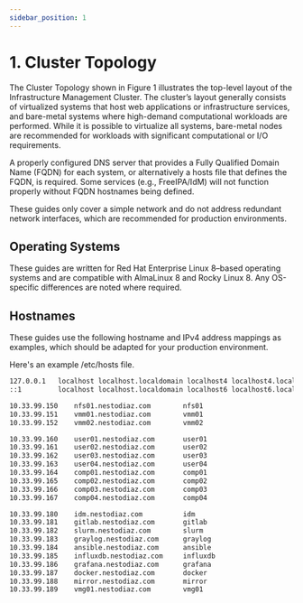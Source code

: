 ```yaml
---
sidebar_position: 1
---
```


# 1. Cluster Topology

The Cluster Topology shown in Figure 1 illustrates the top-level layout of the Infrastructure Management Cluster. The cluster’s layout generally consists of virtualized systems that host web applications or infrastructure services, and bare-metal systems where high-demand computational workloads are performed. While it is possible to virtualize all systems, bare-metal nodes are recommended for workloads with significant computational or I/O requirements.

A properly configured DNS server that provides a Fully Qualified Domain Name (FQDN) for each system, or alternatively a hosts file that defines the FQDN, is required. Some services (e.g., FreeIPA/IdM) will not function properly without FQDN hostnames being defined.

These guides only cover a simple network and do not address redundant network interfaces, which are recommended for production environments.

## Operating Systems

These guides are written for Red Hat Enterprise Linux 8–based operating systems and are compatible with AlmaLinux 8 and Rocky Linux 8. Any OS-specific differences are noted where required.

## Hostnames

These guides use the following hostname and IPv4 address mappings as examples, which should be adapted for your production environment.

Here's an example /etc/hosts file.

```bash title="hosts"
127.0.0.1   localhost localhost.localdomain localhost4 localhost4.localdomain4
::1         localhost localhost.localdomain localhost6 localhost6.localdomain6

10.33.99.150    nfs01.nestodiaz.com        nfs01
10.33.99.151    vmm01.nestodiaz.com        vmm01
10.33.99.152    vmm02.nestodiaz.com        vmm02

10.33.99.160    user01.nestodiaz.com       user01
10.33.99.161    user02.nestodiaz.com       user02
10.33.99.162    user03.nestodiaz.com       user03
10.33.99.163    user04.nestodiaz.com       user04
10.33.99.164    comp01.nestodiaz.com       comp01
10.33.99.165    comp02.nestodiaz.com       comp02
10.33.99.166    comp03.nestodiaz.com       comp03
10.33.99.167    comp04.nestodiaz.com       comp04

10.33.99.180    idm.nestodiaz.com          idm
10.33.99.181    gitlab.nestodiaz.com       gitlab
10.33.99.182    slurm.nestodiaz.com        slurm
10.33.99.183    graylog.nestodiaz.com      graylog
10.33.99.184    ansible.nestodiaz.com      ansible
10.33.99.185    influxdb.nestodiaz.com     influxdb
10.33.99.186    grafana.nestodiaz.com      grafana
10.33.99.187    docker.nestodiaz.com       docker
10.33.99.188    mirror.nestodiaz.com       mirror
10.33.99.189    vmg01.nestodiaz.com        vmg01
```
